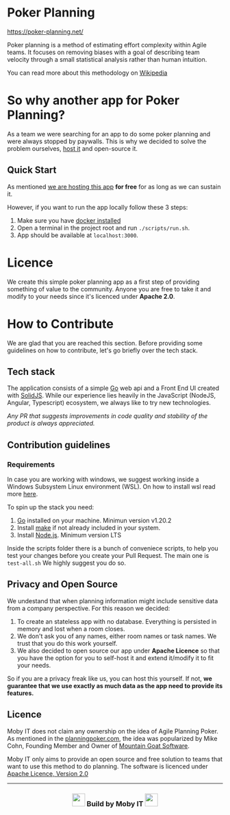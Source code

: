 # Poker Planning

https://poker-planning.net/

Poker planning is a method of estimating effort complexity within Agile teams. It focuses on removing biases with a goal of describing team velocity through a small statistical analysis rather than human intuition.

You can read more about this methodology on [Wikipedia](https://en.wikipedia.org/wiki/Planning_poker)

# So why another app for Poker Planning?

As a team we were searching for an app to do some poker planning and were always stopped by paywalls. This is why we decided to solve the problem ourselves, [host it](https://poker-planning.net/) and open-source it.

## Quick Start

As mentioned [we are hosting this app](https://poker-planning.net/) **for free** for as long as we can sustain it.

However, if you want to run the app locally follow these 3 steps:

1. Make sure you have [docker installed](https://docs.docker.com/get-docker/)
2. Open a terminal in the project root and run `./scripts/run.sh`.
3. App should be available at `localhost:3000`.

# Licence

We create this simple poker planning app as a first step of providing something of value to the community. Anyone you are free to take it and modify to your needs since it's licenced under **Apache 2.0**.
# How to Contribute

We are glad that you are reached this section. Before providing some guidelines on how to contribute, let's go briefly over the tech stack.

## Tech stack

The application consists of a simple [Go](https://go.dev/) web api and a Front End UI created with [SolidJS](https://www.solidjs.com/). While our experience lies heavily in the JavaScript (NodeJS, Angular, Typescript) ecosystem, we always like to try new technologies.

*Any PR that suggests improvements in code quality and stability of the product is always appreciated.*

## Contribution guidelines

### Requirements

In case you are working with windows, we suggest working inside a Windows Subsystem Linux environment (WSL). On how to install wsl read more [here](https://learn.microsoft.com/en-us/windows/wsl/install).

To spin up the stack you need:

1. [Go](https://go.dev/) installed on your machine. Minimun version v1.20.2
2. Install [make](https://www.gnu.org/software/make/) if not already included in your system.
3. Install [Node.js](https://nodejs.org/en). Minimum version LTS

Inside the scripts folder there is a bunch of conveniece scripts, to help you test your changes before you create your Pull Request. The main one is `test-all.sh` We highly suggest you do so.

## Privacy and Open Source

We undestand that when planning information might include sensitive data from a company perspective.
For this reason we decided:
1. To create an stateless app with no database. Everything is persisted in memory and lost when a room closes.
2. We don't ask you of any names, either room names or task names. We trust that you do this work yourself.
3. We also decided to open source our app under **Apache Licence** so that you have the option for you to self-host it and extend it/modify it to fit your needs.

So if you are a privacy freak like us, you can host this yourself. If not, **we guarantee that we use exactly as much data as the app need to provide its features.**
## Licence

Moby IT does not claim any ownership on the idea of Agile Planning Poker. As mentioned in the [planningpoker.com](https://www.planningpoker.com/), the idea was popularized by Mike Cohn, Founding Member and Owner of [Mountain Goat Software](https://www.mountaingoatsoftware.com/).

Moby IT only aims to provide an open source and free solution to teams that want to use this method to do planning. The software is licenced under [Apache Licence, Version 2.0](https://www.apache.org/licenses/LICENSE-2.0)

---

<h3 align="center">
<img src="https://moby-it.com/MobyIT_Icon_50.png" width="30"/>
Build by Moby IT
<img src="https://moby-it.com/MobyIT_Icon_50.png"  width="30"/>

</h3>

